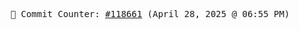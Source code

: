 <p align="center">
    <samp>
        📮 Commit Counter: <a href="https://github.com/Javascript-void0/Javascript-void0/commits/main">#118661</a> (April 28, 2025 @ 06:55 PM)
    </samp>
</p>